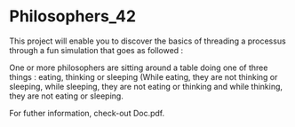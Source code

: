 # Philosophers_42

This project will enable you to discover the basics of threading a processus through a fun simulation that goes as followed :

One or more philosophers are sitting around a table doing one of three things : eating, thinking or sleeping (While eating, they are not thinking or sleeping, while sleeping, they are not eating or thinking and while thinking, they are not eating or sleeping.

For futher information, check-out Doc.pdf.
